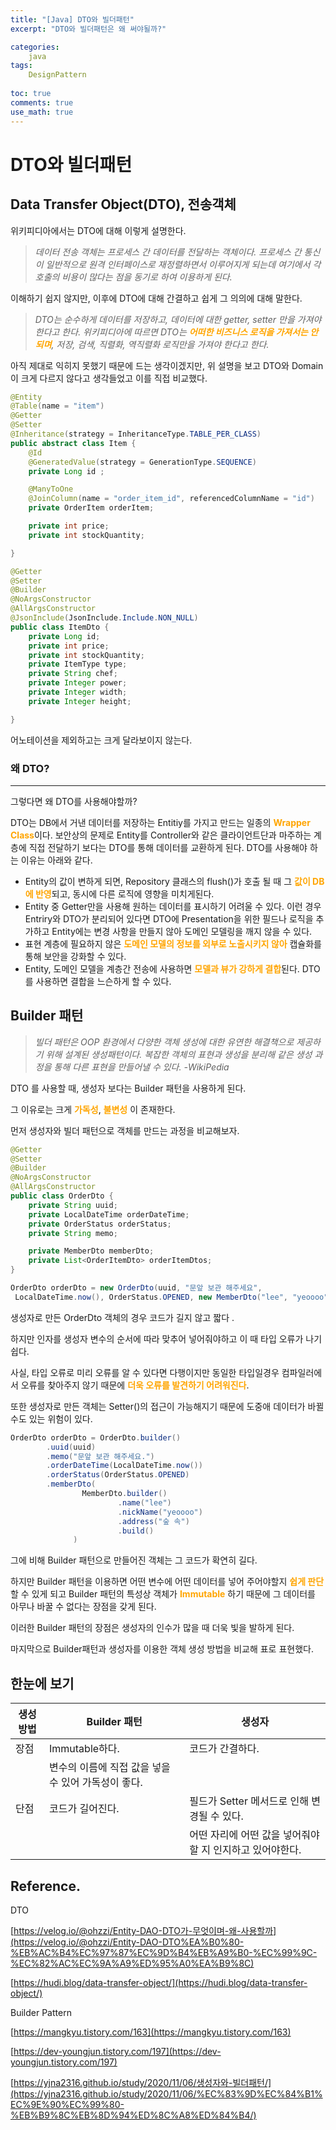 ```yaml
---
title: "[Java] DTO와 빌더패턴"
excerpt: "DTO와 빌더패턴은 왜 써야될까?"

categories:
    java
tags:
    DesignPattern
    
toc: true
comments: true
use_math: true
---  
```


<style type = 'text/css'>
    .o{
    font-weight: bold;
    color:orange;
    }
</style>


# DTO와 빌더패턴

## Data Transfer Object(DTO), 전송객체

위키피디아에서는 DTO에 대해 이렇게 설명한다.

> *데이터 전송 객체는 프로세스 간 데이터를 전달하는 객체이다. 프로세스 간 통신이 일반적으로 원격 인터페이스로 재정렬하면서 이루어지게 되는데 여기에서 각 호출의 비용이 많다는 점을 동기로 하여 이용하게 된다.*
> 

이해하기 쉽지 않지만, 이후에 DTO에 대해 간결하고 쉽게 그 의의에 대해 말한다.

> *DTO는 순수하게 데이터를 저장하고, 데이터에 대한 getter, setter 만을 가져야한다고 한다. 위키피디아에 따르면 DTO는 <span class = "o">어떠한 비즈니스 로직을 가져서는 안되며</span>, 저장, 검색, 직렬화, 역직렬화 로직만을 가져야 한다고 한다.*
> 

아직 제대로 익히지 못했기 때문에 드는 생각이겠지만, 위 설명을 보고 DTO와 Domain이 크게 다르지 않다고 생각들었고 이를 직접 비교했다.

```java
@Entity
@Table(name = "item")
@Getter
@Setter
@Inheritance(strategy = InheritanceType.TABLE_PER_CLASS)
public abstract class Item {
    @Id
    @GeneratedValue(strategy = GenerationType.SEQUENCE)
    private Long id ;

    @ManyToOne
    @JoinColumn(name = "order_item_id", referencedColumnName = "id")
    private OrderItem orderItem;

    private int price;
    private int stockQuantity;

}
```

```java
@Getter
@Setter
@Builder
@NoArgsConstructor
@AllArgsConstructor
@JsonInclude(JsonInclude.Include.NON_NULL)
public class ItemDto {
    private Long id;
    private int price;
    private int stockQuantity;
    private ItemType type;
    private String chef;
    private Integer power;
    private Integer width;
    private Integer height;

}
```

어노테이션을 제외하고는 크게 달라보이지 않는다.

### 왜 DTO?

---

그렇다면 왜 DTO를 사용해야할까? 

DTO는 DB에서 거낸 데이터를 저장하는 Entitiy를 가지고 만드는 일종의 <span class = "o">Wrapper Class</span>이다. 보안상의 문제로 Entity를 Controller와 같은 클라이언트단과 마주하는 계층에 직접 전달하기 보다는 DTO를 통해 데이터를 교환하게 된다. DTO를 사용해야 하는 이유는 아래와 같다.

- Entity의 값이 변하게 되면, Repository 클래스의 flush()가 호출 될 때 그 <span class = "o">값이 DB에 반영</span>되고, 동시에 다른 로직에 영향을 미치게된다.
- Entity 중 Getter만을 사용해 원하는 데이터를 표시하기 어려울 수 있다. 이런 경우 Entriry와 DTO가 분리되어 있다면 DTO에 Presentation을 위한 필드나 로직을 추가하고 Entity에는 변경 사항을 만들지 않아 도메인 모델링을 깨지 않을 수 있다.
- 표현 계층에 필요하지 않은 <span class = "o">도메인 모델의 정보를 외부로 노출시키지 않아</span> 캡슐화를 통해 보안을 강화할 수 있다.
- Entity, 도메인 모델을 계층간 전송에 사용하면 <span class = "o">모델과 뷰가 강하게 결합</span>된다. DTO를 사용하면 결합을 느슨하게 할 수 있다.

## Builder 패턴

> *빌더 패턴은 OOP 환경에서 다양한 객체 생성에 대한 유연한 해결책으로 제공하기 위해 설계된 생성패턴이다. 복잡한 객체의 표현과 생성을 분리해 같은 생성 과정을 통해 다른 표현을 만들어낼 수 있다.* *-WikiPedia*
> 

DTO 를 사용할 때, 생성자 보다는 Builder 패턴을 사용하게 된다.

그 이유로는 크게 <span class = "o">가독성</span>, <span class = "o">불변성</span> 이 존재한다.

먼저 생성자와 빌더 패턴으로 객체를 만드는 과정을 비교해보자.

```java
@Getter
@Setter
@Builder
@NoArgsConstructor
@AllArgsConstructor
public class OrderDto {
    private String uuid;
    private LocalDateTime orderDateTime;
    private OrderStatus orderStatus;
    private String memo;

    private MemberDto memberDto;
    private List<OrderItemDto> orderItemDtos;
}

OrderDto orderDto = new OrderDto(uuid, "문앞 보관 해주세요",
 LocalDateTime.now(), OrderStatus.OPENED, new MemberDto("lee", "yeoooo", "숲 속")
```

생성자로 만든 OrderDto 객체의 경우 코드가 길지 않고 짧다 .

하지만 인자를 생성자 변수의 순서에 따라 맞추어 넣어줘야하고 이 때 타입 오류가 나기쉽다.

사실, 타입 오류로 미리 오류를 알 수 있다면 다행이지만 동일한 타입일경우 컴파일러에서 오류를 찾아주지 않기 때문에 <span class = "o">더욱 오류를 발견하기 어려워진다</span>.

또한 생성자로 만든 객체는 Setter()의 접근이 가능해지기 때문에 도중애 데이터가 바뀔수도 있는 위험이 있다.

```java
OrderDto orderDto = OrderDto.builder()
        .uuid(uuid)
        .memo("문앞 보관 해주세요.")
        .orderDateTime(LocalDateTime.now())
        .orderStatus(OrderStatus.OPENED)
        .memberDto(
                MemberDto.builder()
                        .name("lee")
                        .nickName("yeoooo")
                        .address("숲 속")
                        .build()
              )
```

그에 비해  Builder 패턴으로 만들어진 객체는 그 코드가 확연히 길다. 

하지만 Builder 패턴을 이용하면  어떤 변수에 어떤 데이터를 넣어 주어야할지 <span class = "o">쉽게 판단</span>할 수 있게 되고 Builder 패턴의 특성상 객체가 <span class = "o">Immutable</span> 하기 때문에 그 데이터를 아무나 바꿀 수 없다는 장점을 갖게 된다.

이러한 Builder 패턴의 장점은 생성자의 인수가 많을 때 더욱 빛을 발하게 된다.

마지막으로 Builder패턴과 생성자를 이용한 객체 생성 방법을 비교해 표로 표현했다.  

## 한눈에 보기  

| 생성 방법 | Builder 패턴 | 생성자 |
| --- | --- | --- |
| 장점 | Immutable하다. | 코드가 간결하다. |
|  | 변수의 이름에 직접 값을 넣을 수 있어 가독성이 좋다. |  |
| 단점 | 코드가 길어진다. | 필드가 Setter 메서드로 인해 변경될 수 있다. |
|  |  | 어떤 자리에 어떤 값을 넣어줘야할 지 인지하고 있어야한다. |  

## Reference.

DTO

[https://velog.io/@ohzzi/Entity-DAO-DTO가-무엇이며-왜-사용할까](https://velog.io/@ohzzi/Entity-DAO-DTO%EA%B0%80-%EB%AC%B4%EC%97%87%EC%9D%B4%EB%A9%B0-%EC%99%9C-%EC%82%AC%EC%9A%A9%ED%95%A0%EA%B9%8C)

[https://hudi.blog/data-transfer-object/](https://hudi.blog/data-transfer-object/)

Builder Pattern

[https://mangkyu.tistory.com/163](https://mangkyu.tistory.com/163)

[https://dev-youngjun.tistory.com/197](https://dev-youngjun.tistory.com/197)

[https://yjna2316.github.io/study/2020/11/06/생성자와-빌더패턴/](https://yjna2316.github.io/study/2020/11/06/%EC%83%9D%EC%84%B1%EC%9E%90%EC%99%80-%EB%B9%8C%EB%8D%94%ED%8C%A8%ED%84%B4/)